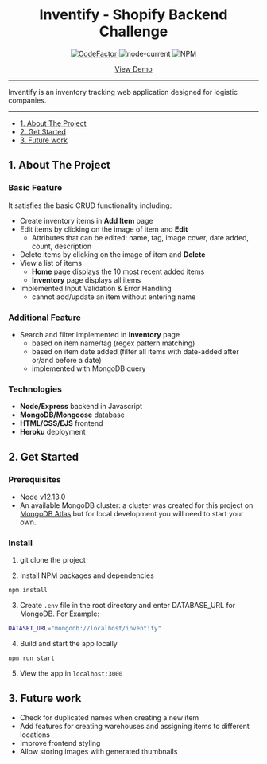 <h1 align="center">Inventify - Shopify Backend Challenge</h1>

<p align="center">
  <a href="https://www.codefactor.io/repository/github/kevinxyc1/inventify">
    <img src="https://www.codefactor.io/repository/github/kevinxyc1/inventify/badge" alt="CodeFactor" />
  </a>
  <img alt="node-current" src="https://img.shields.io/node/v/express">
  <img alt="NPM" src="https://img.shields.io/npm/l/express">
</p>

<p align="center">
  <a href="https://inventify-app.herokuapp.com/">View Demo
  </a>
</p>

---

Inventify is an inventory tracking web application designed for logistic companies.

---

- [1. About The Project](#1-about-the-project)
- [2. Get Started](#2-get-started)
- [3. Future work](#3-future-work)

## 1. About The Project

### Basic Feature
It satisfies the basic CRUD functionality including:
- Create inventory items in **Add Item** page
- Edit items by clicking on the image of item and **Edit**
  - Attributes that can be edited: name, tag, image cover, date added, count, description
- Delete items by clicking on the image of item and **Delete**
- View a list of items
  - **Home** page displays the 10 most recent added items
  - **Inventory** page displays all items
- Implemented Input Validation & Error Handling
  - cannot add/update an item without entering name
  
### Additional Feature
- Search and filter implemented in **Inventory** page
  - based on item name/tag (regex pattern matching)
  - based on item date added (filter all items with date-added after or/and before a date)
  - implemented with MongoDB query

### Technologies
- **Node/Express** backend in Javascript
- **MongoDB/Mongoose** database
- **HTML/CSS/EJS** frontend
- **Heroku** deployment
  
## 2. Get Started

### Prerequisites

- Node v12.13.0
- An available MongoDB cluster: a cluster was created for this project on [MongoDB Atlas](https://cloud.mongodb.com) but for local development you will need to start your own.

### Install

1. git clone the project

2. Install NPM packages and dependencies
```bash
npm install
```

3. Create `.env` file in the root directory and enter DATABASE_URL for MongoDB. For Example:
```bash
DATASET_URL="mongodb://localhost/inventify"
```
4. Build and start the app locally
```bash
npm run start
```

5. View the app in `localhost:3000`

## 3. Future work

- Check for duplicated names when creating a new item
- Add features for creating warehouses and assigning items to different locations
- Improve frontend styling
- Allow storing images with generated thumbnails

